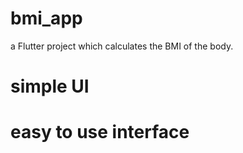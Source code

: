 # bmi_app

a Flutter project which calculates the BMI of the body.

# simple UI
# easy to use interface
